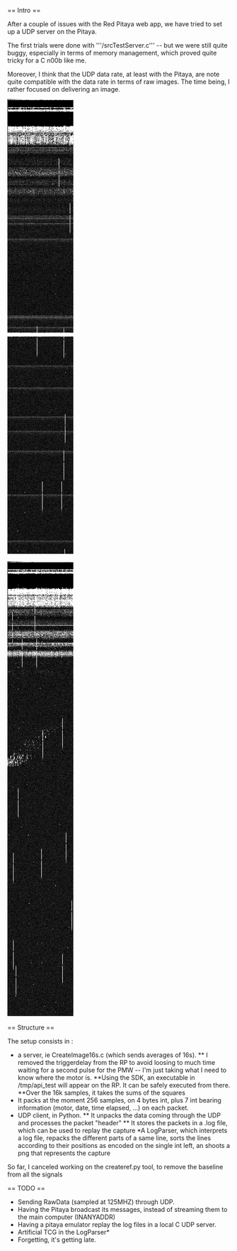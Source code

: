 == Intro ==

After a couple of issues with the Red Pitaya web app, we have tried to set up a UDP server on the Pitaya.

The first trials were done with '''/srcTestServer.c''' -- but we were still quite buggy, especially in terms of memory management, which proved quite tricky for a C n00b like me.

Moreover, I think that the UDP data rate, at least with the Pitaya, are note quite compatible with the data rate in terms of raw images. The time being, I rather focused on delivering an image.


![A big pulse from the wall](https://github.com/kelu124/rechOpen/blob/master/UDP%20Tool/data/20151004-190413_UDP-DATA.log.png)

![A ... phantom ?](https://github.com/kelu124/rechOpen/blob/master/UDP%20Tool/data/20151004-185810_UDP-DATA.log.png)


== Structure ==

The setup consists in :
* a server, ie CreateImage16s.c (which sends averages of 16s). 
** I removed the triggerdelay from the RP to avoid loosing to much time waiting for a  second pulse for the PMW -- I'm just taking what I need to know where the motor is.
**Using the SDK, an executable in /tmp/api_test will appear on the RP. It can be safely executed from there.
**Over the 16k samples, it takes the sums of the squares
* It packs at the moment 256 samples, on 4 bytes int, plus 7 int bearing information (motor, date, time elapsed, ...) on each packet.
* UDP  client, in Python.
** It unpacks the data coming through the UDP and processes the packet "header"
** It stores the packets in a .log file, which can be used to replay the capture
*A LogParser, which interprets a log file, repacks the different parts of a same line, sorts the lines according to their positions as encoded on the single int left, an shoots a png that represents the capture

So far, I canceled working on the createref.py tool, to remove the baseline from all the signals
 

== TODO ==
* Sending RawData (sampled at 125MHZ) through UDP.
* Having the Pitaya broadcast its messages, instead of streaming them to the main computer (INANYADDR)
* Having a pitaya emulator replay the log files in a local C UDP server.
* Artificial TCG in the LogParser*
* Forgetting, it's getting late.
